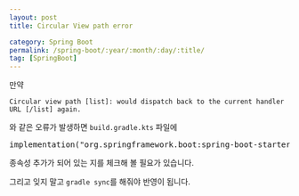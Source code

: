 ```yaml
---
layout: post
title: Circular View path error 

category: Spring Boot
permalink: /spring-boot/:year/:month/:day/:title/
tag: [SpringBoot]
---
```


만약 

~~~
Circular view path [list]: would dispatch back to the current handler URL [/list] again.
~~~

와 같은 오류가 발생하면 `build.gradle.kts` 파일에

<pre class="prettyprint">
implementation("org.springframework.boot:spring-boot-starter-thymeleaf")
</pre>

종속성 추가가 되어 있는 지를 체크해 볼 필요가 있습니다.

그리고 잊지 말고 `gradle sync`를 해줘야 반영이 됩니다.